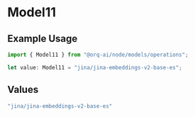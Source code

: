 # Model11

## Example Usage

```typescript
import { Model11 } from "@orq-ai/node/models/operations";

let value: Model11 = "jina/jina-embeddings-v2-base-es";
```

## Values

```typescript
"jina/jina-embeddings-v2-base-es"
```